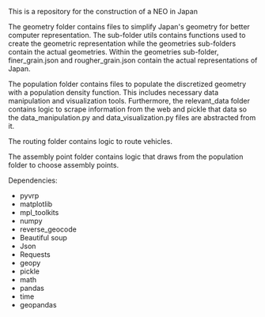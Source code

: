 This is a repository for the construction of a NEO in Japan

The geometry folder contains files to simplify Japan's geometry for better computer representation. The sub-folder utils contains functions
used to create the geometric representation while the geometries sub-folders contain the actual geometries. Within the geometries sub-folder, finer_grain.json and rougher_grain.json contain the actual representations of Japan.

The population folder contains files to populate the discretized geometry with a population density function. This includes
necessary data manipulation and visualization tools. Furthermore, the relevant_data folder contains logic to scrape information from
the web and pickle that data so the data_manipulation.py and data_visualization.py files are abstracted from it.

The routing folder contains logic to route vehicles.

The assembly point folder contains logic that draws from the population folder to choose assembly points.

Dependencies:
- pyvrp
- matplotlib
- mpl_toolkits
- numpy
- reverse_geocode
- Beautiful soup
- Json
- Requests
- geopy
- pickle
- math
- pandas
- time
- geopandas





